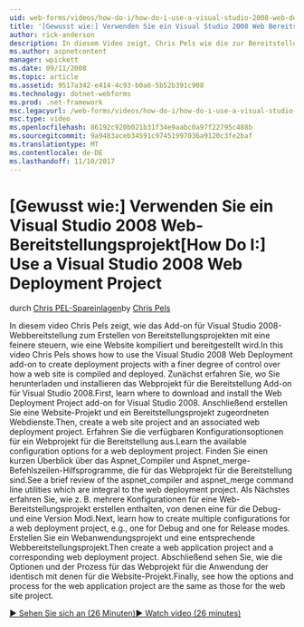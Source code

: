 ```yaml
---
uid: web-forms/videos/how-do-i/how-do-i-use-a-visual-studio-2008-web-deployment-project
title: '[Gewusst wie:] Verwenden Sie ein Visual Studio 2008 Web Bereitstellungsprojekt | Microsoft Docs'
author: rick-anderson
description: In diesem Video zeigt, Chris Pels wie die zur Bereitstellung von Visual Studio 2008-Add-On-Bereitstellungsprojekte mit steuern, wie eine feinere erstellen...
ms.author: aspnetcontent
manager: wpickett
ms.date: 09/11/2008
ms.topic: article
ms.assetid: 9517a342-e414-4c93-b0a6-5b52b391c908
ms.technology: dotnet-webforms
ms.prod: .net-framework
msc.legacyurl: /web-forms/videos/how-do-i/how-do-i-use-a-visual-studio-2008-web-deployment-project
msc.type: video
ms.openlocfilehash: 86192c920b021b31f34e9aabc0a97f22795c488b
ms.sourcegitcommit: 9a9483aceb34591c97451997036a9120c3fe2baf
ms.translationtype: MT
ms.contentlocale: de-DE
ms.lasthandoff: 11/10/2017
---
```

<a name="how-do-i-use-a-visual-studio-2008-web-deployment-project"></a><span data-ttu-id="ac657-103">[Gewusst wie:] Verwenden Sie ein Visual Studio 2008 Web-Bereitstellungsprojekt</span><span class="sxs-lookup"><span data-stu-id="ac657-103">[How Do I:] Use a Visual Studio 2008 Web Deployment Project</span></span>
====================
<span data-ttu-id="ac657-104">durch [Chris PEL-Spareinlagen](https://twitter.com/chrispels)</span><span class="sxs-lookup"><span data-stu-id="ac657-104">by [Chris Pels](https://twitter.com/chrispels)</span></span>

<span data-ttu-id="ac657-105">In diesem video Chris Pels zeigt, wie das Add-on für Visual Studio 2008-Webbereitstellung zum Erstellen von Bereitstellungsprojekten mit eine feinere steuern, wie eine Website kompiliert und bereitgestellt wird.</span><span class="sxs-lookup"><span data-stu-id="ac657-105">In this video Chris Pels shows how to use the Visual Studio 2008 Web Deployment add-on to create deployment projects with a finer degree of control over how a web site is compiled and deployed.</span></span> <span data-ttu-id="ac657-106">Zunächst erfahren Sie, wo Sie herunterladen und installieren das Webprojekt für die Bereitstellung Add-on für Visual Studio 2008.</span><span class="sxs-lookup"><span data-stu-id="ac657-106">First, learn where to download and install the Web Deployment Project add-on for Visual Studio 2008.</span></span> <span data-ttu-id="ac657-107">Anschließend erstellen Sie eine Website-Projekt und ein Bereitstellungsprojekt zugeordneten Webdienste.</span><span class="sxs-lookup"><span data-stu-id="ac657-107">Then, create a web site project and an associated web deployment project.</span></span> <span data-ttu-id="ac657-108">Erfahren Sie die verfügbaren Konfigurationsoptionen für ein Webprojekt für die Bereitstellung aus.</span><span class="sxs-lookup"><span data-stu-id="ac657-108">Learn the available configuration options for a web deployment project.</span></span> <span data-ttu-id="ac657-109">Finden Sie einen kurzen Überblick über das Aspnet\_Compiler und Aspnet\_merge-Befehlszeilen-Hilfsprogramme, die für das Webprojekt für die Bereitstellung sind.</span><span class="sxs-lookup"><span data-stu-id="ac657-109">See a brief review of the aspnet\_compiler and aspnet\_merge command line utilities which are integral to the web deployment project.</span></span> <span data-ttu-id="ac657-110">Als Nächstes erfahren Sie, wie z. B. mehrere Konfigurationen für eine Web-Bereitstellungsprojekt erstellen enthalten, von denen eine für die Debug- und eine Version Modi.</span><span class="sxs-lookup"><span data-stu-id="ac657-110">Next, learn how to create multiple configurations for a web deployment project, e.g., one for Debug and one for Release modes.</span></span> <span data-ttu-id="ac657-111">Erstellen Sie ein Webanwendungsprojekt und eine entsprechende Webbereitstellungsprojekt.</span><span class="sxs-lookup"><span data-stu-id="ac657-111">Then create a web application project and a corresponding web deployment project.</span></span> <span data-ttu-id="ac657-112">Abschließend sehen Sie, wie die Optionen und der Prozess für das Webprojekt für die Anwendung der identisch mit denen für die Website-Projekt.</span><span class="sxs-lookup"><span data-stu-id="ac657-112">Finally, see how the options and process for the web application project are the same as those for the web site project.</span></span>

[<span data-ttu-id="ac657-113">&#9654; Sehen Sie sich an (26 Minuten)</span><span class="sxs-lookup"><span data-stu-id="ac657-113">&#9654; Watch video (26 minutes)</span></span>](https://channel9.msdn.com/Blogs/ASP-NET-Site-Videos/how-do-i-use-a-visual-studio-2008-web-deployment-project)
